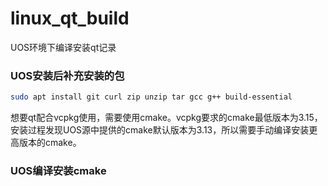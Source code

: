 # linux_qt_build
UOS环境下编译安装qt记录

### UOS安装后补充安装的包
```bash
sudo apt install git curl zip unzip tar gcc g++ build-essential
```

想要qt配合vcpkg使用，需要使用cmake。vcpkg要求的cmake最低版本为3.15，安装过程发现UOS源中提供的cmake默认版本为3.13，所以需要手动编译安装更高版本的cmake。
### UOS编译安装cmake
